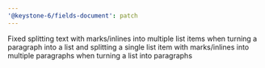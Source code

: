 ```yaml
---
'@keystone-6/fields-document': patch
---
```


Fixed splitting text with marks/inlines into multiple list items when turning a paragraph into a list and splitting a single list item with marks/inlines into multiple paragraphs when turning a list into paragraphs
